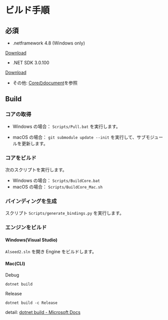 ﻿# ビルド手順

## 必須

- .netframework 4.8 (Windows only)

[Download](https://dotnet.microsoft.com/download/visual-studio-sdks)

- .NET SDK 3.0.100

[Download](https://dotnet.microsoft.com/download/dotnet-core/3.0)

- その他: [Coreのdocument](Core/documents/development/HowToBuild_Ja.md)を参照

## Build

### コアの取得

- Windows の場合： `Scripts/Pull.bat` を実行します。

- macOS の場合： `git submodule update --init` を実行して、サブモジュールを更新します。

### コアをビルド

次のスクリプトを実行します。

- Windows の場合： `Scripts/BuildCore.bat`
- macOS の場合： `Scripts/BuildCore_Mac.sh`

### バインディングを生成

スクリプト `Scripts/generate_bindings.py` を実行します。

### エンジンをビルド

#### Windows(Visual Studio)
`Alseed2.sln` を開き Engine をビルドします。

#### Mac(CLI)

Debug
```shell
dotnet build
```
Release
```shell
dotnet build -c Release
```
detail: 
[dotnet build - Microsoft Docs](https://docs.microsoft.com/ja-jp/dotnet/core/tools/dotnet-build)